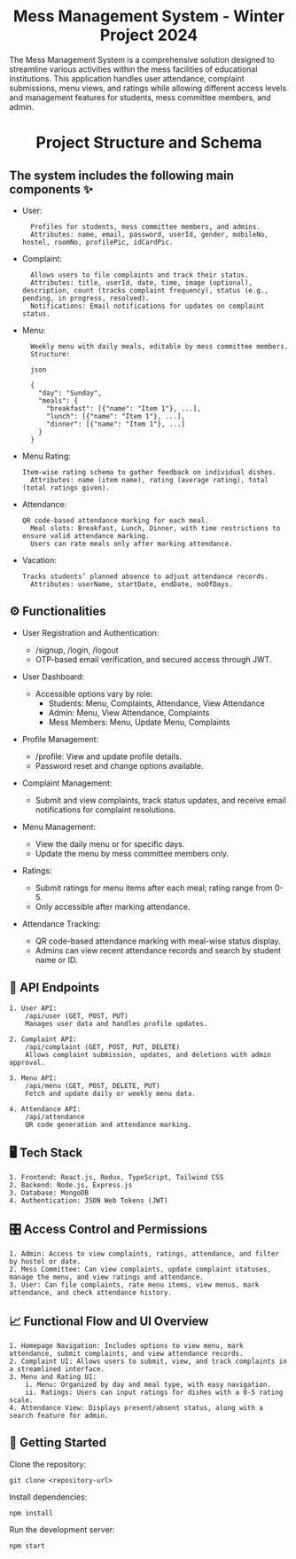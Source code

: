 <h1 align="center">Mess Management System - Winter Project 2024</h1> 

The Mess Management System is a comprehensive solution designed to streamline various activities within the mess facilities of educational institutions. This application handles user attendance, complaint submissions, menu views, and ratings while allowing different access levels and management features for students, mess committee members, and admin.

<h1 align="center">Project Structure and Schema</h1> 

## The system includes the following main components ✨

- User: 
        
        Profiles for students, mess committee members, and admins.
        Attributes: name, email, password, userId, gender, mobileNo, hostel, roomNo, profilePic, idCardPic.
- Complaint: 

        Allows users to file complaints and track their status.
        Attributes: title, userId, date, time, image (optional), description, count (tracks complaint frequency), status (e.g., pending, in progress, resolved).
        Notifications: Email notifications for updates on complaint status.

- Menu: 
        
        Weekly menu with daily meals, editable by mess committee members.
        Structure:

        json

        {
          "day": "Sunday",
          "meals": {
            "breakfast": [{"name": "Item 1"}, ...],
            "lunch": [{"name": "Item 1"}, ...],
            "dinner": [{"name": "Item 1"}, ...]
          }
        }

- Menu Rating: 
    
      Item-wise rating schema to gather feedback on individual dishes.
        Attributes: name (item name), rating (average rating), total (total ratings given).

- Attendance: 
    
      QR code-based attendance marking for each meal.
        Meal slots: Breakfast, Lunch, Dinner, with time restrictions to ensure valid attendance marking.
        Users can rate meals only after marking attendance.

- Vacation: 
    
      Tracks students’ planned absence to adjust attendance records.
        Attributes: userName, startDate, endDate, noOfDays.

## ⚙️ Functionalities

- User Registration and Authentication:
  
  - /signup, /login, /logout
  - OTP-based email verification, and secured access through JWT.

- User Dashboard:
  - Accessible options vary by role:
    - Students: Menu, Complaints, Attendance, View Attendance
    - Admin: Menu, View Attendance, Complaints
    - Mess Members: Menu, Update Menu, Complaints

- Profile Management:
  - /profile: View and update profile details.
  - Password reset and change options available.

- Complaint Management:
  - Submit and view complaints, track status updates, and receive email notifications for complaint resolutions.

- Menu Management:
  - View the daily menu or for specific days.
  - Update the menu by mess committee members only.

- Ratings:
  - Submit ratings for menu items after each meal; rating range from 0-5.
  - Only accessible after marking attendance.

- Attendance Tracking:
  - QR code-based attendance marking with meal-wise status display.
  - Admins can view recent attendance records and search by student name or ID.

## 📜 API Endpoints

    1. User API:
        /api/user (GET, POST, PUT)
        Manages user data and handles profile updates.

    2. Complaint API:
        /api/complaint (GET, POST, PUT, DELETE)
        Allows complaint submission, updates, and deletions with admin approval.

    3. Menu API:
        /api/menu (GET, POST, DELETE, PUT)
        Fetch and update daily or weekly menu data.

    4. Attendance API:
        /api/attendance
        QR code generation and attendance marking.

## 🖥️ Tech Stack

    1. Frontend: React.js, Redux, TypeScript, Tailwind CSS
    2. Backend: Node.js, Express.js
    3. Database: MongoDB
    4. Authentication: JSON Web Tokens (JWT)

## 🎛️ Access Control and Permissions

    1. Admin: Access to view complaints, ratings, attendance, and filter by hostel or date.
    2. Mess Committee: Can view complaints, update complaint statuses, manage the menu, and view ratings and attendance.
    3. User: Can file complaints, rate menu items, view menus, mark attendance, and check attendance history.

## 📈 Functional Flow and UI Overview

    1. Homepage Navigation: Includes options to view menu, mark attendance, submit complaints, and view attendance records.
    2. Complaint UI: Allows users to submit, view, and track complaints in a streamlined interface.
    3. Menu and Rating UI:
        i. Menu: Organized by day and meal type, with easy navigation.
        ii. Ratings: Users can input ratings for dishes with a 0-5 rating scale.
    4. Attendance View: Displays present/absent status, along with a search feature for admin.

## 🚀 Getting Started

  Clone the repository:

    git clone <repository-url>

Install dependencies:

    npm install

Run the development server:

    npm start
